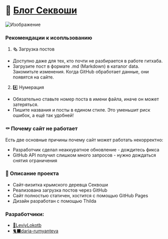 # 🌲 [Блог Секвоши](https://sekvosha.github.io/crimea-tree/)
![Изображение](https://optim.tildacdn.pub/tild3565-6330-4264-a437-313532373232/-/resize/300x/-/format/webp/photo.jpg.webp)
### Рекомендации к исопльзованию
1. 🗞️ Загрузка постов
  - Доступно даже для тех, кто почти не разбирается в работе гитхаба.
  - Загрузите пост в формате .md (Markdown) в каталог data. Закомитьте изменения. Когда GitHub обработает данные, они появятся на сайте.
2. #️⃣ Нумерация
  - Обязательно ставьте номер поста в имени файла, иначе он может затеряться.
  - Пишите названия и посты в едином стиле. Это уменьшит риск ошибок, а ещё так удобней!

### ⚰️ Почему сайт не работает
Есть две основные причины почему сайт может работать некорректно:
- Разработчик сделал неаккуратное обновление - дождитесь фикса
- GitHub API получил слишком много запросов - нужно дождаться снятия ограничения


### 📜 Описание проекта
- Сайт-визитка крымского деревца Секвоши
- Реализована загрузка постов через GitHub
- Сайт полностью статичен, хостится с помощью GitHub Pages
- Дизайн разработан с помощью Thilda

### Разработчики:
- [🦁LeviyLokotb](https://github.com/LeviyLokotb)
- [🐈‍⬛daria-rumyanteva](https://github.com/daria-rumyantseva)
